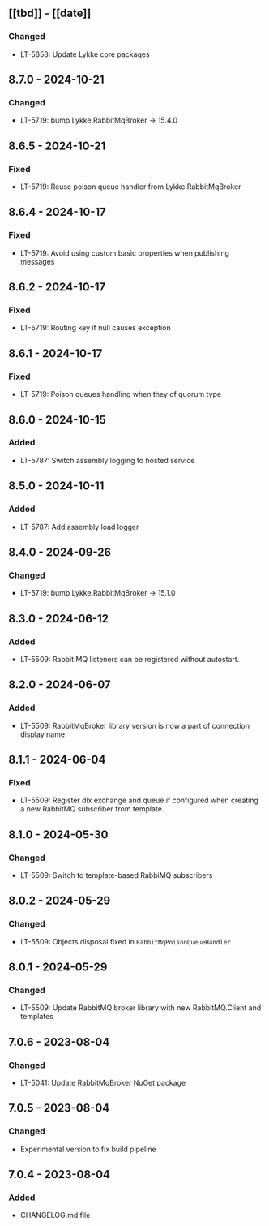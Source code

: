 ## [[tbd]] - [[date]]

### Changed
- LT-5858: Update Lykke core packages

## 8.7.0 - 2024-10-21

### Changed
- LT-5719: bump Lykke.RabbitMqBroker -> 15.4.0

## 8.6.5 - 2024-10-21

### Fixed
- LT-5719: Reuse poison queue handler from Lykke.RabbitMqBroker

## 8.6.4 - 2024-10-17

### Fixed
- LT-5719: Avoid using custom basic properties when publishing messages

## 8.6.2 - 2024-10-17

### Fixed
- LT-5719: Routing key if null causes exception

## 8.6.1 - 2024-10-17

### Fixed
- LT-5719: Poison queues handling when they of quorum type

## 8.6.0 - 2024-10-15

### Added
- LT-5787: Switch assembly logging to hosted service

## 8.5.0 - 2024-10-11

### Added
- LT-5787: Add assembly load logger

## 8.4.0 - 2024-09-26

### Changed
- LT-5719: bump Lykke.RabbitMqBroker -> 15.1.0

## 8.3.0 - 2024-06-12

### Added
- LT-5509: Rabbit MQ listeners can be registered without autostart.

## 8.2.0 - 2024-06-07

### Added
- LT-5509: RabbitMqBroker library version is now a part of connection display name

## 8.1.1 - 2024-06-04

### Fixed
- LT-5509: Register dlx exchange and queue if configured when creating a new RabbitMQ subscriber from template.

## 8.1.0 - 2024-05-30

### Changed
- LT-5509: Switch to template-based RabbiMQ subscribers

## 8.0.2 - 2024-05-29

### Changed
- LT-5509: Objects disposal fixed in `RabbitMqPoisonQueueHandler`

## 8.0.1 - 2024-05-29

### Changed
- LT-5509: Update RabbitMQ broker library with new RabbitMQ.Client and templates

## 7.0.6 - 2023-08-04

### Changed
- LT-5041: Update RabbitMqBroker NuGet package

## 7.0.5 - 2023-08-04

### Changed

- Experimental version to fix build pipeline

## 7.0.4 - 2023-08-04

### Added

- CHANGELOG.md file
